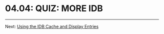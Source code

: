 # 04.04: QUIZ: MORE IDB


- - -

Next: [Using the IDB Cache and Display Entries](./05-idb-cache-display-entries.md)
